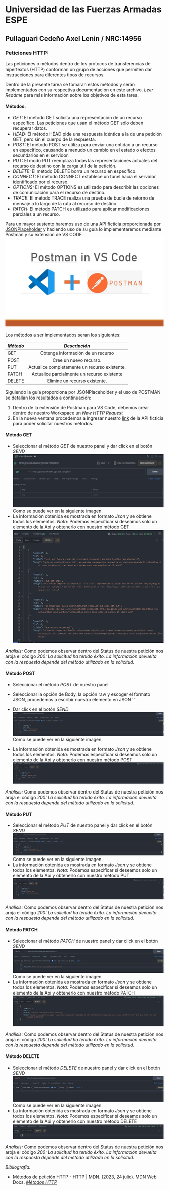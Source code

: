 # Universidad de las Fuerzas Armadas ESPE

## Pullaguari Cedeño Axel Lenin / NRC:14956

### Peticiones HTTP:

Las peticiones o métodos dentro de los protocos de transferencias de hipertextos (HTTP) conforman un grupo de acciones que permiten dar instrucciones para diferentes tipos de recursos.

Dentro de la presente tarea se tomaran estos métodos y serán implementados con su respectiva documentación en este archivo. _Leer Readme_ para más información sobre los objetivos de esta tarea.

#### Métodos:

- _GET:_ El método GET solicita una representación de un recurso específico. Las peticiones que usan el método GET sólo deben recuperar datos.
- _HEAD:_ El método HEAD pide una respuesta idéntica a la de una petición GET, pero sin el cuerpo de la respuesta.
- _POST:_ El método POST se utiliza para enviar una entidad a un recurso en específico, causando a menudo un cambio en el estado o efectos secundarios en el servidor.
- _PUT:_ El modo PUT reemplaza todas las representaciones actuales del recurso de destino con la carga útil de la petición.
- _DELETE:_ El método DELETE borra un recurso en específico.
- _CONNECT:_ El método CONNECT establece un túnel hacia el servidor identificado por el recurso.
- _OPTIONS:_ El método OPTIONS es utilizado para describir las opciones de comunicación para el recurso de destino.
- _TRACE:_ El método TRACE realiza una prueba de bucle de retorno de mensaje a lo largo de la ruta al recurso de destino.
- _PATCH:_ El método PATCH es utilizado para aplicar modificaciones parciales a un recurso.

Para un mayor sustento haremos uso de una API ficticia proporcionada por [JSONPlaceholder](https://jsonplaceholder.typicode.com/guide/) y haciendo uso de su guía lo implementaremos mediante Postman y su extension de VS CODE ![Alt text](<postman vscode.jpg>)

Los métodos a ser implementados seran los siguientes:

| _Método_ |                 _Descripción_                 |
| :------- | :-------------------------------------------: |
| GET      |       Obtenga información de un recurso       |
| POST     |            Cree un nuevo recurso.             |
| PUT      | Actualice completamente un recurso existente. |
| PATCH    |  Actualice parcialmente un recurso existente  |
| DELETE   |         Elimine un recurso existente.         |

Siguiendo la guía proporciona por JSONPlaceholder y el uso de POSTMAN se detallan los resultados a continuación:

1. Dentro de la extensión de Postman para VS Code, debemos crear dentro de nuestro Workspace un _New HTTP Request_
2. En la nueva ventana procedemos a ingresar nuestro [link](https://jsonplaceholder.typicode.com/posts) de la API ficticia para poder solicitar nuestros métodos.

#### Método GET

- Seleccionar el método _GET_ de nuestro panel y dar click en el botón _SEND_
  ![Alt text](GET.png)
  Como se puede ver en la siguiente imagen.
- La información obtenida es mostrada en formato _Json_ y se obtiene todos los elementos. _Nota:_ Podemos especificar si deseamos solo un elemento de la Api y obtenerlo con nuestro método GET
  ![Alt text](StatusGet.png)

_Análisis:_ Como podemos observar dentro del Status de nuestra petición nos aroja el código _200:_ _La solicitud ha tenido éxito. La información devuelta con la respuesta depende del método utilizado en la solicitud._

#### Método POST

- Seleccionar el método _POST_ de nuestro panel 
- Seleccionar la opción de Body, la opción raw y escoger el formato JSON,  procedemos a escribir nuestro elemento en JSON
''
- Dar click en el botón _SEND_
  ![Alt text](Post.png)
  Como se puede ver en la siguiente imagen.
  
- La información obtenida es mostrada en formato _Json_ y se obtiene todos los elementos. _Nota:_ Podemos especificar si deseamos solo un elemento de la Api y obtenerlo con nuestro método POST
  ![Alt text](StatusPost.png)

_Análisis:_ Como podemos observar dentro del Status de nuestra petición nos aroja el código _200:_ _La solicitud ha tenido éxito. La información devuelta con la respuesta depende del método utilizado en la solicitud._

#### Método PUT

- Seleccionar el método _PUT_ de nuestro panel y dar click en el botón _SEND_
  ![Alt text](Put.png)
  Como se puede ver en la siguiente imagen.
- La información obtenida es mostrada en formato _Json_ y se obtiene todos los elementos. _Nota:_ Podemos especificar si deseamos solo un elemento de la Api y obtenerlo con nuestro método PUT
  ![Alt text](StatusPut.png)

_Análisis:_ Como podemos observar dentro del Status de nuestra petición nos aroja el código _200:_ _La solicitud ha tenido éxito. La información devuelta con la respuesta depende del método utilizado en la solicitud._

#### Método PATCH

- Seleccionar el método _PATCH_ de nuestro panel y dar click en el botón _SEND_
  ![Alt text](Patch.png)
  Como se puede ver en la siguiente imagen.
- La información obtenida es mostrada en formato _Json_ y se obtiene todos los elementos. _Nota:_ Podemos especificar si deseamos solo un elemento de la Api y obtenerlo con nuestro método PATCH
  ![Alt text](StatusPatch.png)

_Análisis:_ Como podemos observar dentro del Status de nuestra petición nos aroja el código _200:_ _La solicitud ha tenido éxito. La información devuelta con la respuesta depende del método utilizado en la solicitud._

#### Método DELETE

- Seleccionar el método _DELETE_ de nuestro panel y dar click en el botón _SEND_
  ![Alt text](Delete.png)
  Como se puede ver en la siguiente imagen.
- La información obtenida es mostrada en formato _Json_ y se obtiene todos los elementos. _Nota:_ Podemos especificar si deseamos solo un elemento de la Api y obtenerlo con nuestro método DELETE
  ![Alt text](StatusDelete.png)

_Análisis:_ Como podemos observar dentro del Status de nuestra petición nos aroja el código _200:_ _La solicitud ha tenido éxito. La información devuelta con la respuesta depende del método utilizado en la solicitud._

_Bibliografía:_

- Métodos de petición HTTP - HTTP | MDN. (2023, 24 julio). MDN Web Docs. _[Métodos HTTP](https://developer.mozilla.org/es/docs/Web/HTTP/Methods)_
